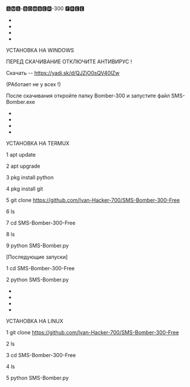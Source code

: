 🆂🅼🆂-🅱🅾🅼🅱🅴🆁-300 🅵🆁🅴🅴

-
-
-
-

УСТАНОВКА НА WINDOWS

ПЕРЕД СКАЧИВАНИЕ ОТКЛЮЧИТЕ АНТИВИРУС !

Скачать -- https://yadi.sk/d/QJZjO0sQV40IZw 

(РАботает не у всех !)

После скачивания откройте папку Bomber-300 и запустите файл SMS-Bomber.exe

-
-
-
-






УСТАНОВКА НА TERMUX

1 apt update

2 apt upgrade

3 pkg install python

4 pkg install git

5 git clone https://github.com/Ivan-Hacker-700/SMS-Bomber-300-Free

6 ls

7 cd SMS-Bomber-300-Free

8 ls

9 python SMS-Bomber.py

[Последующие запуски]

1 cd SMS-Bomber-300-Free

2 python SMS-Bomber.py

-
-
-
-


УСТАНОВКА НА LINUX

1 git clone https://github.com/Ivan-Hacker-700/SMS-Bomber-300-Free

2 ls

3 cd SMS-Bomber-300-Free

4 ls

5 python SMS-Bomber.py
